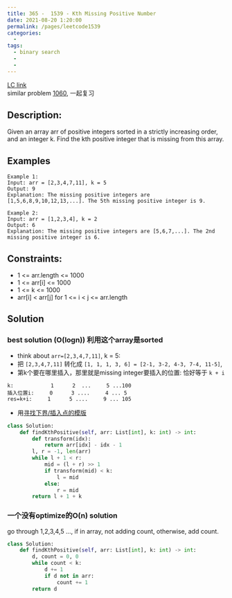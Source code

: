 ```yaml
---
title: 365 -  1539 - Kth Missing Positive Number
date: 2021-08-20 1:20:00
permalink: /pages/leetcode1539
categories:
  - 
tags:
  - binary search
  - 
  - 
---
```

[LC link](https://leetcode.com/problems/kth-missing-positive-number/submissions/)   
similar problem [1060](https://emmableu.github.io/blog/pages/f000a1/), 一起复习

## Description:
Given an array arr of positive integers sorted in a strictly increasing order, and an integer k.
Find the kth positive integer that is missing from this array.

## Examples
```
Example 1:
Input: arr = [2,3,4,7,11], k = 5
Output: 9
Explanation: The missing positive integers are [1,5,6,8,9,10,12,13,...]. The 5th missing positive integer is 9.

Example 2:
Input: arr = [1,2,3,4], k = 2
Output: 6
Explanation: The missing positive integers are [5,6,7,...]. The 2nd missing positive integer is 6.
```
## Constraints:
- 1 <= arr.length <= 1000
- 1 <= arr[i] <= 1000
- 1 <= k <= 1000
- arr[i] < arr[j] for 1 <= i < j <= arr.length



## Solution
### best solution (O(logn)) 利用这个array是sorted
- think about `arr=[2,3,4,7,11]`, k = 5: 
- 把 `[2,3,4,7,11]` 转化成 `[1, 1, 1, 3, 6] = [2-1, 3-2, 4-3, 7-4, 11-5]`,
- 第k个要在哪里插入，那里就是missing integer要插入的位置: 恰好等于 `k + i`
```
k:            1      2  ...     5 ...100
插入位置i:     0      3 ....     4 ... 5
res=k+i:     1      5 ....     9 ... 105
```

- 用[寻找下界/插入点的模版](https://emmableu.github.io/blog/pages/fb7263)
```python
class Solution:
    def findKthPositive(self, arr: List[int], k: int) -> int:
        def transform(idx):
            return arr[idx] - idx - 1
        l, r = -1, len(arr)
        while l + 1 < r:
            mid = (l + r) >> 1
            if transform(mid) < k:
                l = mid
            else:
                r = mid
        return l + 1 + k
```

### 一个没有optimize的O(n) solution
go through 1,2,3,4,5 ..., if in array, not adding count, otherwise, add count.
```python
class Solution:
    def findKthPositive(self, arr: List[int], k: int) -> int:
        d, count = 0, 0
        while count < k:
            d += 1
            if d not in arr:
                count += 1
        return d       
```
